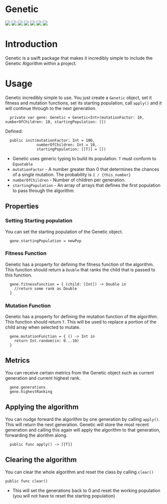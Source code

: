 # Genetic

![](https://img.shields.io/github/v/tag/wvabrinskas/Genetic?style=flat-square)
![](https://img.shields.io/github/license/wvabrinskas/Genetic?style=flat-square)
![](https://img.shields.io/badge/swift-5.2-orange?style=flat-square)
![](https://img.shields.io/badge/iOS-13+-darkcyan?style=flat-square)
![](https://img.shields.io/badge/macOS-10.15+-darkcyan?style=flat-square)
![](https://img.shields.io/badge/watchOS-6+-darkcyan?style=flat-square)
![](https://img.shields.io/badge/tvOS-13+-darkcyan?style=flat-square)

# Introduction
Genetic is a swift package that makes it incredibly simple to include the Genetic Algorithm within a project. 

# Usage
Genetic incredibly simple to use. You just create a `Genetic` object, set it fitness and mutation functions, set its starting population, call `apply()` and it will continue through to the next generation. 

```
  private var gene: Genetic = Genetic<Int>(mutationFactor: 10, numberOfChildren: 10, startingPopulation: [])
```
Defined: 
```
  public init(mutationFactor: Int = 100,
              numberOfChildren: Int = 10,
              startingPopulation: [[T]] = [])
```

- Genetic uses generic typing to build its population. `T` must conform to `Equatable`
- `mutationFactor` - A number greater than 0 that determines the chances of a single mutation. The probability is `1 / {this_number}`
- `numberOfChildren` - Number of children per generation.
- `startingPopulation` - An array of arrays that defines the first population to pass through the algorithm. 

## Properties

### Setting Starting population
You can set the starting population of the Genetic object. 
```
  gene.startingPopulation = newPop
```

### Fitness Function
Genetic has a property for defining the fitness function of the algorithm. This function should return a `Double` that ranks the child that is passed to this function. 

```
  gene.fitnessFunction = { (child: [Int]) -> Double in
    //return some rank as Double
  }
```

### Mutation Function
Genetic has a property for defining the mutation function of the algorithm. This function should return `T`. This will be used to replace a portion of the child array when selected to mutate.

```
  gene.mutationFunction = { () -> Int in
    return Int.random(in: 0...10)
  }
```

## Metrics 
You can receive certain metrics from the Genetic object such as current generation and current highest rank.
```
  gene.generations
  gene.highestRanking
```

## Applying the algorithm 
You can nudge forward the algorithm by one generation by calling `apply()`. This will return the next generation. Genetic will store the most recent generation and calling this again will apply the algorithm to that generation, forwarding the alorithm along. 
```
  public func apply() -> [[T]]
```

## Clearing the algorithm
You can clear the whole algorithm and reset the class by calling `clear()`
```
public func clear()
```
- This will set the generations back to 0 and reset the working population (you will not have to reset the starting population)